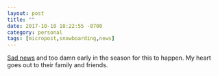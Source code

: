 ```yaml
---
layout: post
title: ""
date: 2017-10-10 18:22:55 -0700
category: personal
tags: [micropost,snowboarding,news]
---
```


[Sad news](http://www.explorebigsky.com/two-dead-after-avalanche-incident-south-of-big-sky/22864) and too damn early in the season for this to happen. My heart goes out to their family and friends. 


